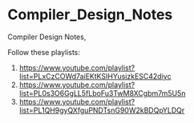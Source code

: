 # Compiler_Design_Notes

Compiler Design Notes, 

Follow these playlists:
1. https://www.youtube.com/playlist?list=PLxCzCOWd7aiEKtKSIHYusizkESC42diyc
2. https://www.youtube.com/playlist?list=PL0s3O6GgLL5fLboFu3TwM8XCgbm7m5U5n
3. https://www.youtube.com/playlist?list=PL1QH9gyQXfguPNDTsnG90W2kBDQpYLDQr
